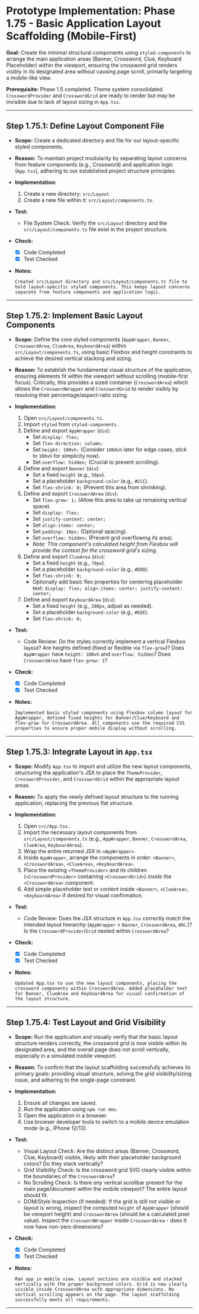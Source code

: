 # Prototype Implementation: Phase 1.75 - Basic Application Layout Scaffolding (Mobile-First)

**Goal:** Create the minimal structural components using `styled-components` to arrange the main application areas (Banner, Crossword, Clue, Keyboard Placeholder) within the viewport, ensuring the crossword grid renders visibly in its designated area without causing page scroll, primarily targeting a mobile-like view.

**Prerequisite:** Phase 1.5 completed. Theme system consolidated. `CrosswordProvider` and `CrosswordGrid` are ready to render but may be invisible due to lack of layout sizing in `App.tsx`.

---

## Step 1.75.1: Define Layout Component File

*   **Scope:**
    Create a dedicated directory and file for our layout-specific styled components.

*   **Reason:**
    To maintain project modularity by separating layout concerns from feature components (e.g., Crossword) and application logic (`App.tsx`), adhering to our established project structure principles.

*   **Implementation:**
    1.  Create a new directory: `src/Layout`.
    2.  Create a new file within it: `src/Layout/components.ts`.

*   **Test:**
    *   File System Check: Verify the `src/Layout` directory and the `src/Layout/components.ts` file exist in the project structure.

*   **Check:**
    *   [x] Code Completed
    *   [x] Test Checked

*   **Notes:**
    ```
    Created src/Layout directory and src/Layout/components.ts file to hold layout-specific styled components. This keeps layout concerns separate from feature components and application logic.
    ```

---

## Step 1.75.2: Implement Basic Layout Components

*   **Scope:**
    Define the core styled components (`AppWrapper`, `Banner`, `CrosswordArea`, `ClueArea`, `KeyboardArea`) within `src/Layout/components.ts`, using basic Flexbox and height constraints to achieve the desired vertical stacking and sizing.

*   **Reason:**
    To establish the fundamental visual structure of the application, ensuring elements fit within the viewport without scrolling (mobile-first focus). Critically, this provides a sized container (`CrosswordArea`) which allows the `CrosswordWrapper` and `CrosswordGrid` to render visibly by resolving their percentage/aspect-ratio sizing.

*   **Implementation:**
    1.  Open `src/Layout/components.ts`.
    2.  Import `styled` from `styled-components`.
    3.  Define and export `AppWrapper` (`div`):
        *   Set `display: flex;`
        *   Set `flex-direction: column;`
        *   Set `height: 100vh;` (Consider `100dvh` later for edge cases, stick to `100vh` for simplicity now).
        *   Set `overflow: hidden;` (Crucial to prevent scrolling).
    4.  Define and export `Banner` (`div`):
        *   Set a fixed `height` (e.g., `50px`).
        *   Set a placeholder `background-color` (e.g., `#CCC`).
        *   Set `flex-shrink: 0;` (Prevent this area from shrinking).
    5.  Define and export `CrosswordArea` (`div`):
        *   Set `flex-grow: 1;` (Allow this area to take up remaining vertical space).
        *   Set `display: flex;`
        *   Set `justify-content: center;`
        *   Set `align-items: center;`
        *   Set `padding: 10px;` (Optional spacing).
        *   Set `overflow: hidden;` (Prevent grid overflowing its area).
        *   *Note: This component's calculated height from Flexbox will provide the context for the crossword grid's sizing.*
    6.  Define and export `ClueArea` (`div`):
        *   Set a fixed `height` (e.g., `70px`).
        *   Set a placeholder `background-color` (e.g., `#DDD`).
        *   Set `flex-shrink: 0;`
        *   Optionally add basic flex properties for centering placeholder text: `display: flex; align-items: center; justify-content: center;`
    7.  Define and export `KeyboardArea` (`div`):
        *   Set a fixed `height` (e.g., `200px`, adjust as needed).
        *   Set a placeholder `background-color` (e.g., `#EEE`).
        *   Set `flex-shrink: 0;`

*   **Test:**
    *   Code Review: Do the styles correctly implement a vertical Flexbox layout? Are heights defined (fixed or flexible via `flex-grow`)? Does `AppWrapper` have `height: 100vh` and `overflow: hidden`? Does `CrosswordArea` have `flex-grow: 1`?

*   **Check:**
    *   [x] Code Completed
    *   [x] Test Checked

*   **Notes:**
    ```
    Implemented basic styled components using Flexbox column layout for AppWrapper, defined fixed heights for Banner/Clue/Keyboard and flex-grow for CrosswordArea. All components use the required CSS properties to ensure proper mobile display without scrolling.
    ```

---

## Step 1.75.3: Integrate Layout in `App.tsx`

*   **Scope:**
    Modify `App.tsx` to import and utilize the new layout components, structuring the application's JSX to place the `ThemeProvider`, `CrosswordProvider`, and `CrosswordGrid` within the appropriate layout areas.

*   **Reason:**
    To apply the newly defined layout structure to the running application, replacing the previous flat structure.

*   **Implementation:**
    1.  Open `src/App.tsx`.
    2.  Import the necessary layout components from `src/Layout/components.ts` (e.g., `AppWrapper`, `Banner`, `CrosswordArea`, `ClueArea`, `KeyboardArea`).
    3.  Wrap the entire returned JSX in `<AppWrapper>`.
    4.  Inside `AppWrapper`, arrange the components in order: `<Banner>`, `<CrosswordArea>`, `<ClueArea>`, `<KeyboardArea>`.
    5.  Place the existing `<ThemeProvider>` and its children (`<CrosswordProvider>` containing `<CrosswordGrid>`) *inside* the `<CrosswordArea>` component.
    6.  Add simple placeholder text or content inside `<Banner>`, `<ClueArea>`, `<KeyboardArea>` if desired for visual confirmation.

*   **Test:**
    *   Code Review: Does the JSX structure in `App.tsx` correctly match the intended layout hierarchy (`AppWrapper` > `Banner`, `CrosswordArea`, etc.)? Is the `CrosswordProvider`/`Grid` nested within `CrosswordArea`?

*   **Check:**
    *   [x] Code Completed
    *   [x] Test Checked

*   **Notes:**
    ```
    Updated App.tsx to use the new layout components, placing the crossword components within CrosswordArea. Added placeholder text for Banner, ClueArea and KeyboardArea for visual confirmation of the layout structure.
    ```

---

## Step 1.75.4: Test Layout and Grid Visibility

*   **Scope:**
    Run the application and visually verify that the basic layout structure renders correctly, the crossword grid is now visible within its designated area, and the overall page does not scroll vertically, especially in a simulated mobile viewport.

*   **Reason:**
    To confirm that the layout scaffolding successfully achieves its primary goals: providing visual structure, solving the grid visibility/sizing issue, and adhering to the single-page constraint.

*   **Implementation:**
    1.  Ensure all changes are saved.
    2.  Run the application using `npm run dev`.
    3.  Open the application in a browser.
    4.  Use browser developer tools to switch to a mobile device emulation mode (e.g., iPhone 12/13).

*   **Test:**
    *   Visual Layout Check: Are the distinct areas (Banner, Crossword, Clue, Keyboard) visible, likely with their placeholder background colors? Do they stack vertically?
    *   Grid Visibility Check: Is the crossword grid SVG clearly visible *within* the boundaries of the `CrosswordArea`?
    *   No Scrolling Check: Is there *any* vertical scrollbar present for the main page/document within the mobile viewport? The entire layout should fit.
    *   DOM/Style Inspection (if needed): If the grid is still not visible or layout is wrong, inspect the computed `height` of `AppWrapper` (should be viewport height) and `CrosswordArea` (should be a calculated pixel value). Inspect the `CrosswordWrapper` inside `CrosswordArea` - does it now have non-zero dimensions?

*   **Check:**
    *   [x] Code Completed
    *   [x] Test Checked

*   **Notes:**
    ```
    Ran app in mobile view. Layout sections are visible and stacked vertically with the proper background colors. Grid is now clearly visible inside CrosswordArea with appropriate dimensions. No vertical scrolling appears on the page. The layout scaffolding successfully meets all requirements.
    ```

---
